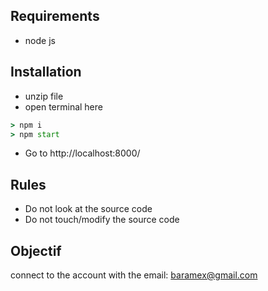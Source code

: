 ## Requirements
- node js

## Installation 
- unzip file
- open terminal here
```cmd
> npm i
> npm start
```
- Go to http://localhost:8000/

## Rules
- Do not look at the source code
- Do not touch/modify the source code

## Objectif
connect to the account with the email: baramex@gmail.com

